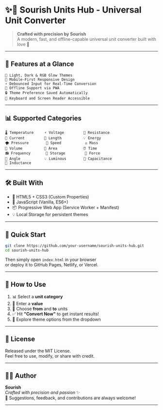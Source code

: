 # ✨🔧 Sourish Units Hub - Universal Unit Converter

> **Crafted with precision by Sourish**  
> A modern, fast, and offline-capable universal unit converter built with love 💖

---

## 🎯 Features at a Glance

```
🎨 Light, Dark & RGB Glow Themes  
📱 Mobile-First Responsive Design  
⚡ Debounced Input for Real-Time Conversion  
💾 Offline Support via PWA  
🔒 Theme Preference Saved Automatically  
🧠 Keyboard and Screen Reader Accessible  
```

---

## 📊 Supported Categories

```
🌡️ Temperature     ⚡ Voltage         🔌 Resistance  
🔋 Current         📏 Length          💡 Energy  
🌪️ Pressure        🚀 Speed           ⚖️ Mass  
🧊 Volume          📐 Area            ⏰ Time  
📻 Frequency       💾 Storage         💪 Force  
📐 Angle           💡 Luminous        🔋 Capacitance  
🔌 Inductance
```

---

## 🛠️ Built With

- 🧱 HTML5 + CSS3 (Custom Properties)
- 🔧 JavaScript (Vanilla, ES6+)
- 📦 Progressive Web App (Service Worker + Manifest)
- 💡 Local Storage for persistent themes

---

## 🚀 Quick Start

```bash
git clone https://github.com/your-username/sourish-units-hub.git
cd sourish-units-hub
```

Then simply open `index.html` in your browser  
or deploy it to GitHub Pages, Netlify, or Vercel.

---

## 🧠 How to Use

1. 📊 Select a **unit category**
2. 🔢 Enter a **value**
3. 🔄 Choose **from** and **to** units
4. ✅ Hit **"Convert Now"** to get instant results!
5. 🎨 Explore theme options from the dropdown

---

## 📄 License

Released under the MIT License.  
Feel free to use, modify, or share with credit.

---

## 👨‍💻 Author

**Sourish**  
_Crafted with precision and passion_ ✨  
💬 Suggestions, feedback, and contributions are always welcome!

---
